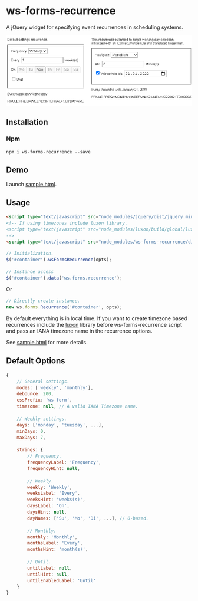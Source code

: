 ws-forms-recurrence
=================

A jQuery widget for specifying event recurrences in scheduling systems.

![screenshot](docs/screenshots/ws-forms-recurrence.png?raw=true)

## Installation

### Npm

	npm i ws-forms-recurrence --save

## Demo

Launch [sample.html](sample.html).

## Usage
```html
<script type="text/javascript" src="node_modules/jquery/dist/jquery.min.js"></script>
<!-- If using timezones include luxon library.
<script type="text/javascript" src="node_modules/luxon/build/global/luxon.min.js"></script>
-->
<script type="text/javascript" src="node_modules/ws-forms-recurrence/dist/ws-forms-recurrence.min.js"></script>
```

```javascript
// Initialization.
$('#container').wsFormsRecurrence(opts);

// Instance access
$('#container').data('ws.forms.recurrence');
```
Or
```javascript
// Directly create instance.
new ws.forms.Recurrence('#container', opts);
```

By default everything is in local time. If you want to create timezone based recurrences include the [luxon](https://github.com/moment/luxon/) library before ws-forms-recurrence script and pass an IANA timezone name in the recurrence options.

See [sample.html](sample.html) for more details.


## Default Options
```javascript
{
	// General settings.
	modes: ['weekly', 'monthly'],
	debounce: 200,
	cssPrefix: 'ws-form',
	timezone: null, // A valid IANA Timezone name.

	// Weekly settings.
	days: ['monday', 'tuesday', ...],
	minDays: 0,
	maxDays: 7,

	strings: {
		// Frequency.
		frequencyLabel: 'Frequency',
		frequencyHint: null,

		// Weekly.
		weekly: 'Weekly',
		weeksLabel: 'Every',
		weeksHint: 'weeks(s)',
		daysLabel: 'On',
		daysHint: null,
		dayNames: ['Su', 'Mo', 'Di', ...], // 0-based.

		// Monthly.
		monthly: 'Monthly',
		monthsLabel: 'Every',
		monthsHint: 'month(s)',

		// Until.
		untilLabel: null,
		untilHint: null,
		untilEnabledLabel: 'Until'
	}
}
```
